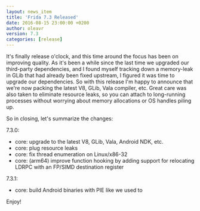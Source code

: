 ```yaml
---
layout: news_item
title: 'Frida 7.3 Released'
date: 2016-08-15 23:00:00 +0200
author: oleavr
version: 7.3
categories: [release]
---
```


It's finally release o'clock, and this time around the focus has been on
improving quality. As it's been a while since the last time we upgraded our
third-party dependencies, and I found myself tracking down a memory-leak in GLib
that had already been fixed upstream, I figured it was time to upgrade our
dependencies. So with this release I'm happy to announce that we're now packing
the latest V8, GLib, Vala compiler, etc. Great care was also taken to eliminate
resource leaks, so you can attach to long-running processes without worrying
about memory allocations or OS handles piling up.

So in closing, let's summarize the changes:

7.3.0:

- core: upgrade to the latest V8, GLib, Vala, Android NDK, etc.
- core: plug resource leaks
- core: fix thread enumeration on Linux/x86-32
- core: (arm64) improve function hooking by adding support for relocating LDRPC
        with an FP/SIMD destination register

7.3.1:

- core: build Android binaries with PIE like we used to

Enjoy!

